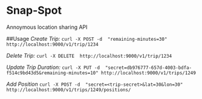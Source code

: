 # Snap-Spot
Annoymous location sharing API

##Usage
_Create Trip:_ `curl -X POST -d  "remaining-minutes=30" http://localhost:9000/v1/trip/1234`

_Delete Trip:_ `curl -X DELETE  http://localhost:9000/v1/trip/1234`

_Update Trip Duration:_ `curl -X PUT -d  "secret=db976777-657d-4003-bdfa-f514c9bd43d5&remaining-minutes=10" http://localhost:9000/v1/trips/1249`

_Add Position_ `curl -X POST -d  "secret=<trip-secret>&lat=30&lon=30" http://localhost:9000/v1/trips/1249/positions/`

